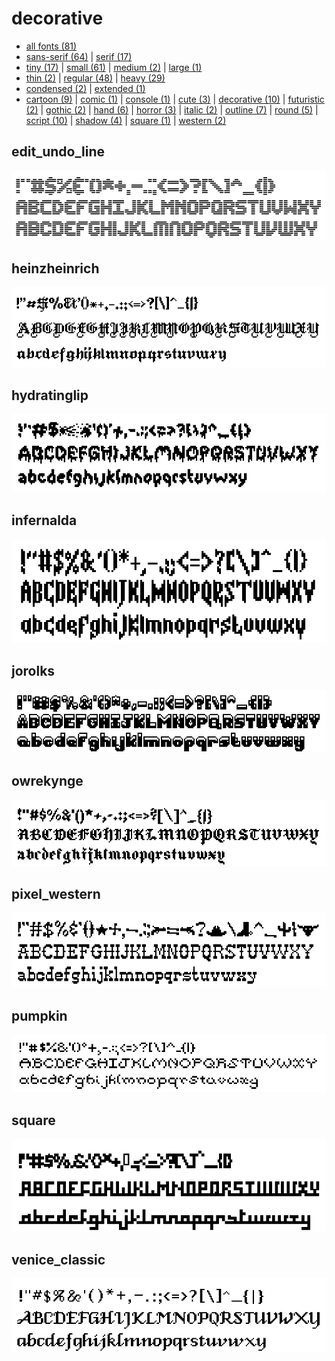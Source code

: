 # decorative

- [all fonts (81)](readme.md)
- [sans-serif (64)](sans-serif.md) | [serif (17)](serif.md)
- [tiny (17)](tiny.md) | [small (61)](small.md) | [medium (2)](medium.md) | [large (1)](large.md)
- [thin (2)](thin.md) | [regular (48)](regular.md) | [heavy (29)](heavy.md)
- [condensed (2)](condensed.md) | [extended (1)](extended.md)
- [cartoon (9)](cartoon.md) | [comic (1)](comic.md) | [console (1)](console.md) | [cute (3)](cute.md) | [decorative (10)](decorative.md) | [futuristic (2)](futuristic.md) | [gothic (2)](gothic.md) | [hand (6)](hand.md) | [horror (3)](horror.md) | [italic (2)](italic.md) | [outline (7)](outline.md) | [round (5)](round.md) | [script (10)](script.md) | [shadow (4)](shadow.md) | [square (1)](square.md) | [western (2)](western.md)
## edit_undo_line

[![font preview](previews/edit_undo_line.png?raw=true "edit_undo_line")](/fonts/edit_undo_line.h)

## heinzheinrich

[![font preview](previews/heinzheinrich.png?raw=true "heinzheinrich")](/fonts/heinzheinrich.h)

## hydratinglip

[![font preview](previews/hydratinglip.png?raw=true "hydratinglip")](/fonts/hydratinglip.h)

## infernalda

[![font preview](previews/infernalda.png?raw=true "infernalda")](/fonts/infernalda.h)

## jorolks

[![font preview](previews/jorolks.png?raw=true "jorolks")](/fonts/jorolks.h)

## owrekynge

[![font preview](previews/owrekynge.png?raw=true "owrekynge")](/fonts/owrekynge.h)

## pixel_western

[![font preview](previews/pixel_western.png?raw=true "pixel_western")](/fonts/pixel_western.h)

## pumpkin

[![font preview](previews/pumpkin.png?raw=true "pumpkin")](/fonts/pumpkin.h)

## square

[![font preview](previews/square.png?raw=true "square")](/fonts/square.h)

## venice_classic

[![font preview](previews/venice_classic.png?raw=true "venice_classic")](/fonts/venice_classic.h)

